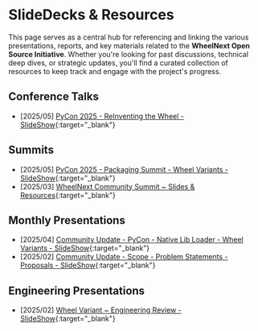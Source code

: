 # SlideDecks & Resources

This page serves as a central hub for referencing and linking the various presentations, reports, and key materials
related to the **WheelNext Open Source Initiative**. Whether you're looking for past discussions, technical deep
dives, or strategic updates, you'll find a curated collection of resources to keep track and engage with the project's progress.

## Conference Talks

- [2025/05] [PyCon 2025 - ReInventing the Wheel - SlideShow](site:assets/slidedecks/pycon/2025/PyCon_2025_-_ReInventing_The_Wheel.pdf){:target="_blank"}

## Summits

- [2025/05] [PyCon 2025 - Packaging Summit - Wheel Variants - SlideShow](site:assets/slidedecks/pycon/2025/PyCon_2025_-_Packaging_Summit_-_Wheel_Variants.pdf){:target="_blank"}
- [2025/03] [WheelNext Community Summit ~ Slides & Resources](site:summits/2025_03/slidedecks_and_resources/){:target="_blank"}

## Monthly Presentations

- [2025/04] [Community Update - PyCon - Native Lib Loader - Wheel Variants - SlideShow](site:assets/slidedecks/monthly_meetings/2025_04-WheelNext_Community_Update.pdf){:target="_blank"}
- [2025/02] [Community Update - Scope - Problem Statements - Proposals - SlideShow](site:assets/slidedecks/monthly_meetings/2025_02-WheelNext_OSS_Initiative.pdf){:target="_blank"}

## Engineering Presentations

- [2025/02] [Wheel Variant ~ Engineering Review - SlideShow](site:assets/slidedecks/engineering/2025_02-WheelNext_Engineering_Review-Wheel_Variants.pdf){:target="_blank"}

